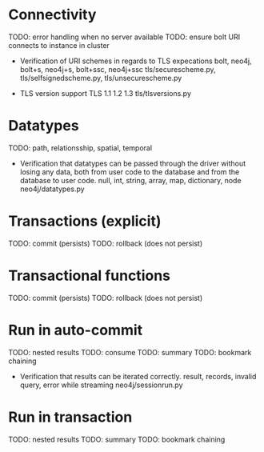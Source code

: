 # Connectivity
TODO: error handling when no server available
TODO: ensure bolt URI connects to instance in cluster

* Verification of URI schemes in regards to TLS expecations
  bolt, neo4j, bolt+s, neo4j+s, bolt+ssc, neo4j+ssc
  tls/securescheme.py, tls/selfsignedscheme.py, tls/unsecurescheme.py

* TLS version support
  TLS 1.1 1.2 1.3
  tls/tlsversions.py


# Datatypes
TODO: path, relationsship, spatial, temporal

* Verification that datatypes can be passed through the driver without losing any data, both
  from user code to the database and from the database to user code.
  null, int, string, array, map, dictionary, node
  neo4j/datatypes.py


# Transactions (explicit)
TODO: commit (persists)
TODO: rollback (does not persist)


# Transactional functions
TODO: commit (persists)
TODO: rollback (does not persist)


# Run in auto-commit
TODO: nested results
TODO: consume
TODO: summary
TODO: bookmark chaining

* Verification that results can be iterated correctly.
  result, records, invalid query, error while streaming
  neo4j/sessionrun.py


# Run in transaction
TODO: nested results
TODO: summary
TODO: bookmark chaining


